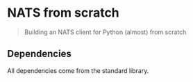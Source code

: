 # NATS from scratch

> Building an NATS client for Python (almost) from scratch

## Dependencies

All dependencies come from the standard library.
